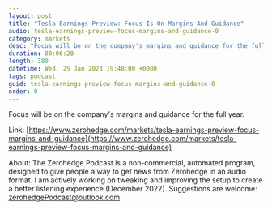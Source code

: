 ```yaml
---
layout: post
title: "Tesla Earnings Preview: Focus Is On Margins And Guidance"
audio: tesla-earnings-preview-focus-margins-and-guidance-0
category: markets
desc: "Focus will be on the company's margins and guidance for the full year. "
duration: 00:06:20
length: 380
datetime: Wed, 25 Jan 2023 19:48:00 +0000
tags: podcast
guid: tesla-earnings-preview-focus-margins-and-guidance-0
order: 0
---
```

Focus will be on the company's margins and guidance for the full year. 

Link: [https://www.zerohedge.com/markets/tesla-earnings-preview-focus-margins-and-guidance](https://www.zerohedge.com/markets/tesla-earnings-preview-focus-margins-and-guidance)

About: The Zerohedge Podcast is a non-commercial, automated program, designed to give people a way to get news from Zerohedge in an audio format.  I am actively working on tweaking and improving the setup to create a better listening experience (December 2022).  Suggestions are welcome: [zerohedgePodcast@outlook.com](mailto:zerohedgePodcast@outlook.com)